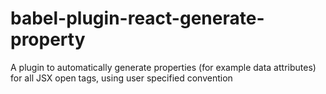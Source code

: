 # babel-plugin-react-generate-property
A plugin to automatically generate properties (for example data attributes) for all JSX open tags, using user specified convention
